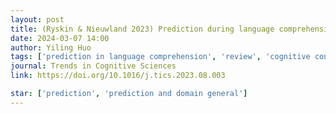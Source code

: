 ```yaml
---
layout: post
title: (Ryskin & Nieuwland 2023) Prediction during language comprehension - what is next?
date: 2024-03-07 14:00
author: Yiling Huo
tags: ['prediction in language comprehension', 'review', 'cognitive control']
journal: Trends in Cognitive Sciences
link: https://doi.org/10.1016/j.tics.2023.08.003

star: ['prediction', 'prediction and domain general']
---
```



